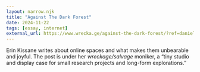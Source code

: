 ```yaml
---
layout: narrow.njk
title: "Against The Dark Forest"
date: 2024-11-22
tags: [essay, internet]
external_url: https://www.wrecka.ge/against-the-dark-forest/?ref=daniel.pizza
---
```


Erin Kissane writes about online spaces and what makes them unbearable and joyful. The post is under her _wreckage/salvage_ moniker, a “tiny studio and display case for small research projects and long-form explorations.”